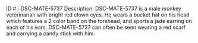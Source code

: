 ID # : DSC-MATE-5737
Description: DSC-MATE-5737 is a male monkey veterinarian with bright red clown eyes. He wears a bucket hat on his head which features a 2 color band on the forehead, and sports a jade earring on each of his ears. DSC-MATE-5737 can often be seen wearing a red scarf and carrying a candy stick with him.
